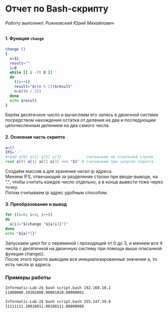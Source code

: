 # Отчет по Bash-скрипту

###### Работу выполнил: Рожновский Юрий Михайлович

#### 1. Функция `change`

```bash
change ()
{
  n=$1
  result=""
  i=0
  while [[ i -lt 8 ]]
  do
    ((i++))
    result="$((n % 2))$result"
    n=$((n / 2))
  done
  echo $result
}
```
Берём десятичное число и вычисляем его запись в двоичной системе посредством 
нахождения остатка от деления на два и последующим целочисленным делением на 
два самого числа. 
#### 2. Основная часть скрипта
```bash
a=()
IFS='.'
#read a[0] a[1] a[2] a[3]           считывание на отдельной строке
read a[0] a[1] a[2] a[3] <<< "$1" # считывание при запуске скрипта
```
Создаём массив a для хранения чисел ip адреса.\
Меняем IFS, отвечающий за разделение строки при вводе-выводе, на ".", 
чтобы считать каждое число отдельно, а в конце вывести тоже через точку.\
Потом считываем ip адрес удобным способом.
#### 3. Преобразование и вывод
```bash
for ((i=0; i<4; i++))
do
  a[i]="$(change "${a[i]}")"
done
echo "${a[*]}"
```
Запускаем цикл for с переменой i проходящей от 0 до 3, и меняем все 4 числа с 
десятичной на двоичную систему при помощи выше описанной функции change().\
После этого просто выводим все инициализированные значения а, то есть числа 
ip адреса.

### Примеры работы
```bash
Informatic-Lab-2$ bash script.bash 192.168.10.1
11000000.10101000.00001010.00000001

Informatic-Lab-2$ bash script.bash 255.147.39.0
11111111.10010011.00100111.00000000
```